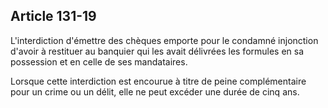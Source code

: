 Article 131-19
----
L'interdiction d'émettre des chèques emporte pour le condamné injonction d'avoir
à restituer au banquier qui les avait délivrées les formules en sa possession et
en celle de ses mandataires.

Lorsque cette interdiction est encourue à titre de peine complémentaire pour un
crime ou un délit, elle ne peut excéder une durée de cinq ans.
